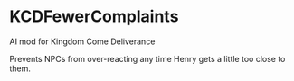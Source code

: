 # KCDFewerComplaints

AI mod for Kingdom Come Deliverance

Prevents NPCs from over-reacting any time Henry gets a little too close to them.